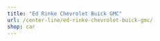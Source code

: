 ```yaml
---
title: "Ed Rinke Chevrolet Buick GMC"
url: /center-line/ed-rinke-chevrolet-buick-gmc/
shop: car
---
```

